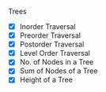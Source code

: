 Trees
- [x] Inorder Traversal
- [x] Preorder Traversal
- [x] Postorder Traversal
- [x] Level Order Traversal
- [x] No. of Nodes in a Tree
- [x] Sum of Nodes of a Tree
- [x] Height of a Tree
